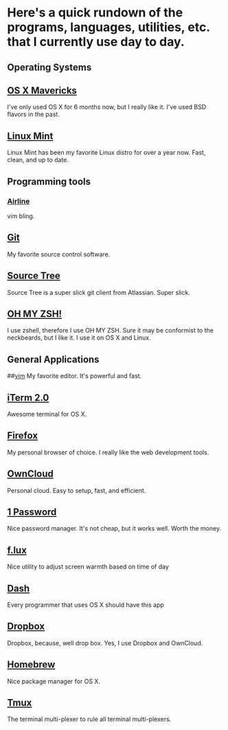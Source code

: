 # Here's a quick rundown of the programs, languages, utilities, etc. that I currently use day to day.

Operating Systems
----------------
## [OS X Mavericks](http://www.apple.com/osx/) 

I've only used OS X for 6 months now, but I really like it. I've used BSD flavors in the past.

## [Linux Mint](http://linuxmint.com/)
Linux Mint has been my favorite Linux distro for over a year now. Fast, clean, and up to date.


Programming tools
----------------
### [Airline](https://github.com/bling/vim-airline) 
vim bling.

## [Git](http://www.git-scm.com/)
My favorite source control software.

## [Source Tree](http://www.sourcetreeapp.com/)
Source Tree is a super slick git client from Atlassian. Super slick.

## [OH MY ZSH!](https://github.com/robbyrussell/oh-my-zsh)
I use zshell, therefore I use OH MY ZSH. Sure it may be conformist to the neckbeards, but I like it. I use it on OS X and Linux.

General Applications
-------------------
##[vim](http://vim.org)
My favorite editor. It's powerful and fast.

## [iTerm 2.0](http://www.iterm2.com/) 
Awesome terminal for OS X.

## [Firefox](https://www.mozilla.org/en-US/firefox/new/)
My personal browser of choice. I really like the web development tools.

## [OwnCloud](http://owncloud.org)
Personal cloud. Easy to setup, fast, and efficient.

## [1 Password](https://agilebits.com/onepassword)
Nice password manager. It's not cheap, but it works well. Worth the money.

## [f.lux](https://justgetflux.com/)
Nice utility to adjust screen warmth based on time of day

## [Dash](http://kapeli.com/dash)
Every programmer that uses OS X should have this app

## [Dropbox](http://dropbox.com)
Dropbox, because, well drop box. Yes, I use Dropbox and OwnCloud.

## [Homebrew](http://brew.sh/)
Nice package manager for OS X.

## [Tmux](http://tmux.sourceforge.net/)
The terminal multi-plexer to rule all terminal multi-plexers.

